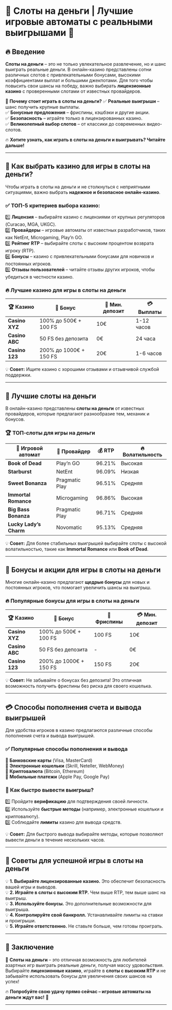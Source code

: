 # 🎰 Слоты на деньги | Лучшие игровые автоматы с реальными выигрышами 💸

## 🔥 Введение

**Слоты на деньги** – это не только увлекательное развлечение, но и шанс выиграть реальные деньги. В онлайн-казино представлены сотни различных слотов с привлекательными бонусами, высокими коэффициентами выплат и большими джекпотами. Для того чтобы повысить свои шансы на победу, важно выбирать **лицензионные казино** с проверенными слотами от известных провайдеров.

💎 **Почему стоит играть в слоты на деньги?**
✅ **Реальные выигрыши** – шанс получить крупные выплаты.  
✅ **Бонусные предложения** – фриспины, кэшбэки и другие акции.  
✅ **Безопасность** – играйте только в лицензированных казино.  
✅ **Великолепный выбор слотов** – от классики до современных видео-слотов.

🔥 **Хотите узнать, как играть в слоты на деньги и выигрывать? Читайте дальше!**

---

## 🔎 Как выбрать казино для игры в слоты на деньги?

Чтобы играть в слоты на деньги и не столкнуться с неприятными ситуациями, важно выбрать **надежное и безопасное онлайн-казино**. 

### ✅ **ТОП-5 критериев выбора казино:**
1️⃣ **Лицензия** – выбирайте казино с лицензиями от крупных регуляторов (Curacao, MGA, UKGC).  
2️⃣ **Провайдеры** – игровые автоматы от известных разработчиков, таких как NetEnt, Microgaming, Play’n GO.  
3️⃣ **Рейтинг RTP** – выбирайте слоты с высоким процентом возврата игроку (RTP).  
4️⃣ **Бонусы** – казино с привлекательными бонусами для новичков и постоянных игроков.  
5️⃣ **Отзывы пользователей** – читайте отзывы других игроков, чтобы убедиться в честности казино.

### 🔥 **Лучшие казино для игры в слоты на деньги**

| 🏆 Казино       | 🎁 Бонус                  | 🎰 Мин. депозит | 💳 Выплаты      |
|-----------------|---------------------------|-----------------|-----------------|
| **Casino XYZ**  | 100% до 500€ + 100 FS      | 10€             | 1-12 часов      |
| **Casino ABC**  | 50 FS без депозита         | 0€              | 24 часа         |
| **Casino 123**  | 200% до 1000€ + 150 FS     | 20€             | 1-6 часов       |

💡 **Совет:** Ищите казино с хорошими отзывами и отзывчивой службой поддержки.

---

## 🎰 Лучшие слоты на деньги

В онлайн-казино представлены **слоты на деньги** от известных провайдеров, которые предлагают разнообразие тем, механик и бонусов.

### 🏆 **ТОП-слоты для игры на деньги**

| 🎰 Игровой автомат         | 🎯 Провайдер           | 💰 RTP   | 🔥 Волатильность |
|---------------------------|------------------------|----------|------------------|
| **Book of Dead**           | Play’n GO              | 96.21%   | Высокая          |
| **Starburst**              | NetEnt                 | 96.09%   | Низкая           |
| **Sweet Bonanza**          | Pragmatic Play         | 96.51%   | Средняя          |
| **Immortal Romance**       | Microgaming            | 96.86%   | Высокая          |
| **Big Bass Bonanza**       | Pragmatic Play         | 96.71%   | Средняя          |
| **Lucky Lady’s Charm**     | Novomatic              | 95.13%   | Средняя          |

💡 **Совет:** Для более стабильных выигрышей выбирайте слоты с высокой волатильностью, такие как **Immortal Romance** или **Book of Dead**.

---

## 🎁 Бонусы и акции для игры в слоты на деньги

Многие онлайн-казино предлагают **щедрые бонусы** для новых и постоянных игроков, что помогает увеличить шансы на выигрыш.

### 🔥 **Популярные бонусы для игры в слоты на деньги**

| 🏆 Казино       | 🎁 Бонус                | 🎰 Фриспины | 💳 Мин. депозит |
|-----------------|-------------------------|-------------|-----------------|
| **Casino XYZ**  | 100% до 500€ + 100 FS    | 100 FS      | 10€             |
| **Casino ABC**  | 50 FS без депозита       | -           | 0€              |
| **Casino 123**  | 200% до 1000€ + 150 FS   | 150 FS      | 20€             |

💡 **Совет:** Не забывайте о бонусах без депозита! Это отличная возможность получить фриспины без риска для своего кошелька.

---

## 💳 Способы пополнения счета и вывода выигрышей

Для удобства игроков в казино предлагаются различные способы пополнения счета и вывода выигрышей.

### ✅ **Популярные способы пополнения и вывода**

🔹 **Банковские карты** (Visa, MasterCard)  
🔹 **Электронные кошельки** (Skrill, Neteller, WebMoney)  
🔹 **Криптовалюта** (Bitcoin, Ethereum)  
🔹 **Мобильные платежи** (Apple Pay, Google Pay)

### 🚀 **Как быстро вывести выигрыш?**
1️⃣ Пройдите **верификацию** для подтверждения своей личности.  
2️⃣ Используйте **быстрые методы** (например, электронные кошельки и криптовалюту).  
3️⃣ Соблюдайте **лимиты** казино для вывода средств.

💡 **Совет:** Для быстрого вывода выбирайте методы, которые позволяют вывести деньги в течение нескольких часов.

---

## 🎯 Советы для успешной игры в слоты на деньги

💡 **1. Выбирайте лицензированные казино.** Это обеспечит безопасность вашей игры и выводов.  
💡 **2. Играйте в слоты с высоким RTP.** Чем выше RTP, тем выше шанс на выигрыш.  
💡 **3. Используйте бонусы.** Это дополнительные возможности для выигрыша.  
💡 **4. Контролируйте свой банкролл.** Устанавливайте лимиты на ставки и проигрыши.  
💡 **5. Играйте ответственно.** Не ставьте больше, чем готовы проиграть.

---

## 🎲 Заключение

🎰 **Слоты на деньги** – это отличная возможность для любителей азартных игр выиграть реальные деньги, получая массу удовольствия. Выбирайте **лицензионные казино**, играйте в **слоты с высоким RTP** и не забывайте использовать бонусы для увеличения своих шансов на успех!

🔥 **Попробуйте свою удачу прямо сейчас – игровые автоматы на деньги ждут вас!** 💸

---

